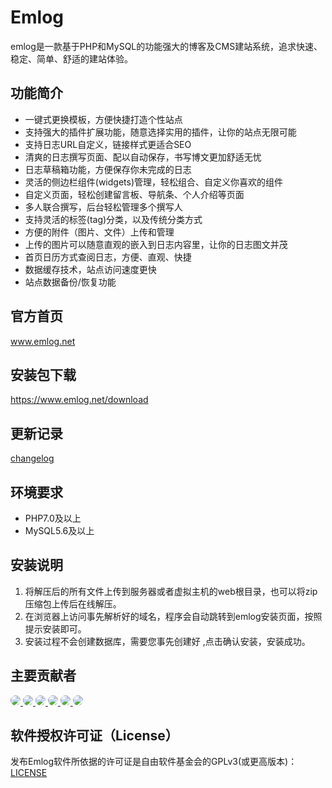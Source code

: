 # Emlog

emlog是一款基于PHP和MySQL的功能强大的博客及CMS建站系统，追求快速、稳定、简单、舒适的建站体验。


## 功能简介

* 一键式更换模板，方便快捷打造个性站点
* 支持强大的插件扩展功能，随意选择实用的插件，让你的站点无限可能
* 支持日志URL自定义，链接样式更适合SEO
* 清爽的日志撰写页面、配以自动保存，书写博文更加舒适无忧
* 日志草稿箱功能，方便保存你未完成的日志
* 灵活的侧边栏组件(widgets)管理，轻松组合、自定义你喜欢的组件
* 自定义页面，轻松创建留言板、导航条、个人介绍等页面
* 多人联合撰写，后台轻松管理多个撰写人
* 支持灵活的标签(tag)分类，以及传统分类方式
* 方便的附件（图片、文件）上传和管理
* 上传的图片可以随意直观的嵌入到日志内容里，让你的日志图文并茂
* 首页日历方式查阅日志，方便、直观、快捷
* 数据缓存技术，站点访问速度更快
* 站点数据备份/恢复功能


## 官方首页

www.emlog.net

## 安装包下载

https://www.emlog.net/download

## 更新记录
[changelog](/CHANGELOG.md)

## 环境要求
* PHP7.0及以上
* MySQL5.6及以上

## 安装说明
1. 将解压后的所有文件上传到服务器或者虚拟主机的web根目录，也可以将zip压缩包上传后在线解压。
2. 在浏览器上访问事先解析好的域名，程序会自动跳转到emlog安装页面，按照提示安装即可。
3. 安装过程不会创建数据库，需要您事先创建好 ,点击确认安装，安装成功。

## 主要贡献者
<a href="https://github.com/emlog" target="_blank">
<img style="border-radius:999px" src="https://avatars.githubusercontent.com/u/4344235?s=40"/>
</a>
<a href="https://github.com/colt-evil" target="_blank">
<img style="border-radius:999px" src="https://avatars.githubusercontent.com/u/4045157?s=40"/>
</a>
<a href="https://github.com/Baiqiang" target="_blank">
<img style="border-radius:999px" src="https://avatars.githubusercontent.com/u/2390434?s=40"/>
</a>
<a href="https://github.com/aweika" target="_blank">
<img style="border-radius:999px" src="https://avatars.githubusercontent.com/u/4565941?s=40"/>
</a>
<a href="https://github.com/vibbow" target="_blank">
<img style="border-radius:999px" src="https://avatars.githubusercontent.com/u/6408107?s=40"/>
</a>
<a href="https://github.com/kohunglee" target="_blank">
<img style="border-radius:999px" src="https://avatars.githubusercontent.com/u/33373536?s=40"/>
</a>


## 软件授权许可证（License）
发布Emlog软件所依据的许可证是自由软件基金会的GPLv3(或更高版本)：[LICENSE](/license.txt)
